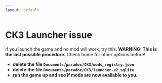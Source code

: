 ```yaml
---
layout: default
---
```


# CK3 Launcher issue

If you launch the game and no mod will work, try this.
**WARNING: This is the last possible procedure.** Check home for other options before!

* **delete the file `Documents/paradox/CK3/mods_registry.json`**
* **delete the file `Documents/paradox/CK3/launcher-v2.sqlite`**
* **run the game up and see if mods are now available to you.**
